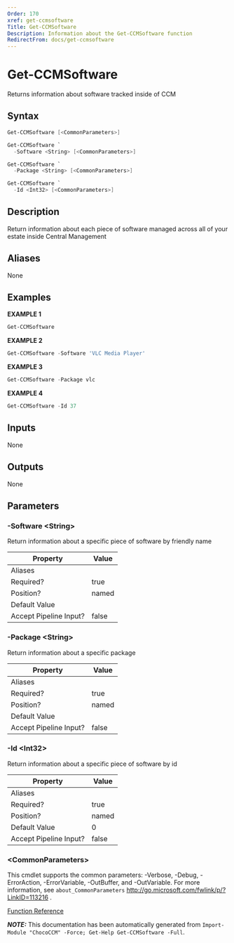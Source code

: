 ```yaml
---
Order: 170
xref: get-ccmsoftware
Title: Get-CCMSoftware
Description: Information about the Get-CCMSoftware function
RedirectFrom: docs/get-ccmsoftware
---
```


# Get-CCMSoftware

<!-- This documentation is automatically generated from /Get-CCMSoftware.ps1 using GenerateDocs.ps1. Contributions are welcome at the original location(s). -->

Returns information about software tracked inside of CCM

## Syntax

~~~powershell
Get-CCMSoftware [<CommonParameters>]
~~~


~~~powershell
Get-CCMSoftware `
  -Software <String> [<CommonParameters>]
~~~


~~~powershell
Get-CCMSoftware `
  -Package <String> [<CommonParameters>]
~~~


~~~powershell
Get-CCMSoftware `
  -Id <Int32> [<CommonParameters>]
~~~

## Description

Return information about each piece of software managed across all of your estate inside Central Management


## Aliases

None

## Examples

 **EXAMPLE 1**

~~~powershell
Get-CCMSoftware

~~~

**EXAMPLE 2**

~~~powershell
Get-CCMSoftware -Software 'VLC Media Player'

~~~

**EXAMPLE 3**

~~~powershell
Get-CCMSoftware -Package vlc

~~~

**EXAMPLE 4**

~~~powershell
Get-CCMSoftware -Id 37

~~~

## Inputs

None

## Outputs

None

## Parameters

###  -Software &lt;String&gt;
Return information about a specific piece of software by friendly name

Property               | Value
---------------------- | -----
Aliases                |
Required?              | true
Position?              | named
Default Value          |
Accept Pipeline Input? | false

###  -Package &lt;String&gt;
Return information about a specific package

Property               | Value
---------------------- | -----
Aliases                |
Required?              | true
Position?              | named
Default Value          |
Accept Pipeline Input? | false

###  -Id &lt;Int32&gt;
Return information about a specific piece of software by id

Property               | Value
---------------------- | -----
Aliases                |
Required?              | true
Position?              | named
Default Value          | 0
Accept Pipeline Input? | false

### &lt;CommonParameters&gt;

This cmdlet supports the common parameters: -Verbose, -Debug, -ErrorAction, -ErrorVariable, -OutBuffer, and -OutVariable. For more information, see `about_CommonParameters` http://go.microsoft.com/fwlink/p/?LinkID=113216 .



[Function Reference](xref:chococcm-functions)

***NOTE:*** This documentation has been automatically generated from `Import-Module "ChocoCCM" -Force; Get-Help Get-CCMSoftware -Full`.
